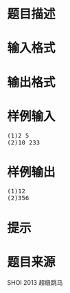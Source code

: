 

# 题目描述



# 输入格式



# 输出格式



# 样例输入


<pre>(1)2 5
(2)10 233
</pre>

# 样例输出


<pre>(1)12
(2)356 <span id="__kindeditor_bookmark_end_106__" style="display:none;"> 
<table style="width:100%;" border="1" bordercolor="#000000" cellpadding="2" cellspacing="0">

<tbody>

<tr>

<td>

</td>

<td>

</td>

</tr>

<tr>

<td>

</td>

<td>

</td>

</tr>

<tr>

<td>

</td>

<td>

</td>

</tr>

</tbody>

</table>

<table style="width:100%;" border="1" bordercolor="#000000" cellpadding="2" cellspacing="0">

<tbody>

<tr>

<td>

</td>

<td>

</td>

</tr>

<tr>

<td>

</td>

<td>

</td>

</tr>

</tbody>

</table>
</span></pre>

# 提示



# 题目来源


<p>
SHOI 2013 超级跳马
</p>
